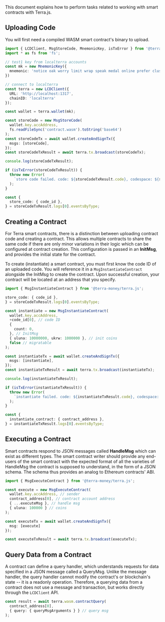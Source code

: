 This document explains how to perform tasks related to working with smart contracts with Terra.js.

## Uploading Code

You will first need a compiled WASM smart contract's binary to upload.

```ts
import { LCDClient, MsgStoreCode, MnemonicKey, isTxError } from '@terra-money/terra.js';
import * as fs from 'fs';

// test1 key from localterra accounts
const mk = new MnemonicKey({
  mnemonic: 'notice oak worry limit wrap speak medal online prefer cluster roof addict wrist behave treat actual wasp year salad speed social layer crew genius'
})

// connect to localterra
const terra = new LCDClient({
  URL: 'http://localhost:1317',
  chainID: 'localterra'
});

const wallet = terra.wallet(mk);

const storeCode = new MsgStoreCode(
  wallet.key.accAddress,
  fs.readFileSync('contract.wasm').toString('base64')
);
const storeCodeTx = await wallet.createAndSignTx({
  msgs: [storeCode],
});
const storeCodeTxResult = await terra.tx.broadcast(storeCodeTx);

console.log(storeCodeTxResult);

if (isTxError(storeCodeTxResult)) {
  throw new Error(
    `store code failed. code: ${storeCodeTxResult.code}, codespace: ${storeCodeTxResult.codespace}, raw_log: ${storeCodeTxResult.raw_log}`
  );
}

const {
  store_code: { code_id },
} = storeCodeTxResult.logs[0].eventsByType;
```

## Creating a Contract

For Terra smart contracts, there is a distinction between uploading contract code and creating a contract. This allows multiple contracts to share the same code if there are only minor variations in their logic which can be configured at contract creation. This configuration is passed in an **InitMsg**, and provides the initial state for the contract.

To create (instantiate) a smart contract, you must first know the code ID of an uploaded code. You will reference it in a `MsgInstantiateContract` alongside the InitMsg to create the contract. Upon successful creation, your contract will be located at an address that you specify.

```ts
import { MsgInstantiateContract } from '@terra-money/terra.js';

store_code: { code_id },
} = storeCodeTxResult.logs[0].eventsByType;

const instantiate = new MsgInstantiateContract(
  wallet.key.accAddress,
  +code_id[0], // code ID
  {
    count: 0,
  }, // InitMsg
  { uluna: 10000000, ukrw: 1000000 }, // init coins
  false // migratable
);

const instantiateTx = await wallet.createAndSignTx({
  msgs: [instantiate],
});
const instantiateTxResult = await terra.tx.broadcast(instantiateTx);

console.log(instantiateTxResult);

if (isTxError(instantiateTxResult)) {
  throw new Error(
    `instantiate failed. code: ${instantiateTxResult.code}, codespace: ${instantiateTxResult.codespace}, raw_log: ${instantiateTxResult.raw_log}`
  );
}

const {
  instantiate_contract: { contract_address },
} = instantiateTxResult.logs[0].eventsByType;
```

## Executing a Contract

Smart contracts respond to JSON messages called **HandleMsg** which can exist as different types. The smart contract writer should provide any end-users of the smart contract with the expected format of all the varieties of HandleMsg the contract is supposed to understand, in the form of a JSON schema. The schema thus provides an analog to Ethereum contracts' ABI.

```ts
import { MsgExecuteContract } from '@terra-money/terra.js';

const execute = new MsgExecuteContract(
  wallet.key.accAddress, // sender
  contract_address[0], // contract account address
  { ...executeMsg }, // handle msg
  { uluna: 100000 } // coins
);

const executeTx = await wallet.createAndSignTx({
  msg: [execute]
});

const executeTxResult = await terra.tx.broadcast(executeTx);
```

## Query Data from a Contract

A contract can define a query handler, which understands requests for data specified in a JSON message called a QueryMsg. Unlike the message handler, the query handler cannot modify the contract's or blockchain's state -- it is a readonly operation. Therefore, a querying data from a contract does not use a message and transaction, but works directly through the `LCDClient` API.

```ts
const result = await terra.wasm.contractQuery(
  contract_address[0],
  { query: { queryMsgArguments } } // query msg
);
```